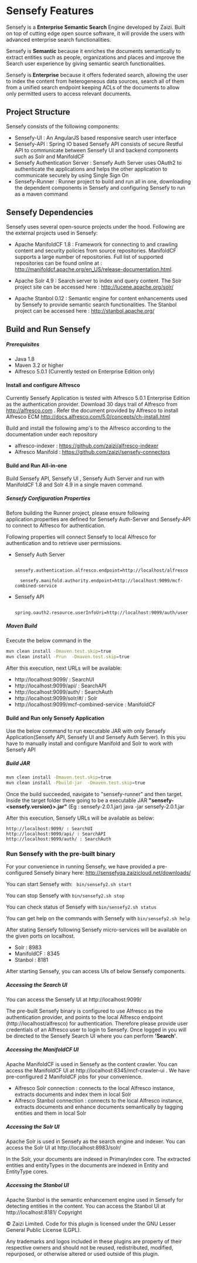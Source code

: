 # Sensefy Features

Sensefy is a **Enterprise Semantic Search** Engine developed by Zaizi. Built on top of cutting edge open source software, it will provide the users with advanced enterprise search functionalities.

Sensefy is **Semantic** because it enriches the documents semantically to extract entities such as people, organizations and places and improve the Search user experience by giving semantic search functionalities.

Sensefy is **Enterprise** because it offers federated search, allowing the user to index the content from heterogeneous data sources, search all of them from a unified search endpoint keeping ACLs of the documents to allow only permitted users to access relevant documents.

## Project Structure

Sensefy consists of the following components:

 - Sensefy-UI : An AngularJS based responsive search user interface 
 - Sensefy-API : Spring IO based Sensefy API consists of secure Restful API to communicate between Sensefy UI and backend components such as Solr and ManifoldCF
 - Sensefy Authentication Server : Sensefy Auth Server uses OAuth2 to authenticate the applications and helps the other application to communicate securely by using Single Sign On
 - Sensefy-Runner : Runner project to build and run all in one, downloading the dependent components in Sensefy  and configuring Sensefy to run as a maven command

## Sensefy Dependencies

Sensefy uses several open-source projects under the hood. Following are the external projects used in Sensefy:

- Apache ManifoldCF 1.8 : 
    Framework for connecting to and crawling content and security policies from source repositories. ManifoldCF supports a large number of repositories. Full list of supported repositories can be found online at : http://manifoldcf.apache.org/en_US/release-documentation.html. 

- Apache Solr 4.9 : Search server to index and query content. The Solr project site can be accessed here : http://lucene.apache.org/solr/

- Apache Stanbol 0.12 : 
    Semantic engine for content enhancements used by Sensefy to provide semantic search functionalities. The Stanbol project can be accessed here : http://stanbol.apache.org/

## Build and Run Sensefy

#####  Prerequisites
* Java 1.8  
* Maven 3.2 or higher
* Alfresco 5.0.1 (Currently tested on Enterprise Edition only)

#### Install and configure Alfresco
Currently Sensefy Application is tested with Alfresco 5.0.1 Enterprise Edition as the authentication provider. Download 30 days trail of Alfresco from http://alfresco.com
. Refer the document provided by Alfresco to install Alfresco ECM http://docs.alfresco.com/5.0/concepts/ch-install.html

Build and install the following amp's to the Alfresco according to the documentation under each repository
* alfresco-indexer : https://github.com/zaizi/alfresco-indexer
* Alfresco Manifold : https://github.com/zaizi/sensefy-connectors

#### Build and Run All-in-one

Build Sensefy API, Sensefy UI , Sensefy Auth Server and run with ManifoldCF 1.8 and Solr 4.9 in a single maven command.

##### Sensefy Configuration Properties 
Before building the Runner project, please ensure following application.properties are defined for Sensefy Auth-Server and Sensefy-API to connect to Alfresco for authentication. 

Following properties will connect Sensefy to local Alfresco for authentication and to retrieve user permissions.

* Sensefy Auth Server 

        sensefy.authentication.alfresco.endpoint=http://localhost/alfresco

        sensefy.manifold.authority.endpoint=http://localhost:9099/mcf-combined-service


* Sensefy API

        spring.oauth2.resource.userInfoUri=http://localhost:9099/auth/user


#####  Maven Build 
Execute the below command in the 
```sh
mvn clean install -Dmaven.test.skip=true
mvn clean install -Prun  -Dmaven.test.skip=true
```

After this execution, next URLs will be available:

* http://localhost:9099/ : SearchUI
* http://localhost:9099/api/ : SearchAPI
* http://localhost:9099/auth/ : SearchAuth
* http://localhost:9099/solr/#/ : Solr
* http://localhost:9099/mcf-combined-service : ManifoldCF


#### Build and Run only Sensefy Application

Use the below command to run executable JAR with only Sensefy Application(Sensefy API, Sensefy UI and Sensefy Auth Server). In this you have to manually install and configure Manifold and Solr to work with Sensefy API

##### Build JAR

```sh 
mvn clean install -Dmaven.test.skip=true
mvn clean install -Pbuild-jar  -Dmaven.test.skip=true
```

Once the build succeeded, navigate to "sensefy-runner" and then target.  Inside the target folder there going to be a executable JAR **"sensefy-<sensefy.version}>.jar"** (Eg : sensefy-2.0.1.jar)
java  -jar sensefy-2.0.1.jar


After this execution, Sensefy URLs will be available as below:

    http://localhost:9099/ : SearchUI
    http://localhost:9099/api/ : SearchAPI
    http://localhost:9099/auth/ : SearchAuth

### Run Sensefy with the pre-built binary

For your convenience in running Sensefy, we have provided a pre-configured Sensefy binary here: http://sensefyqa.zaizicloud.net/downloads/

You can start Sensefy with: 
``` bin/sensefy2.sh start```
    
You can stop Sensefy with ```bin/sensefy2.sh stop```

You can check status of Sensefy with ```bin/sensefy2.sh status```

You can get help on the commands with Sensefy with ```bin/sensefy2.sh help```

After stating Sensefy following Sensefy micro-services will be available on the given ports on localhost.
* Solr : 8983
* ManifoldCF : 8345
* Stanbol : 8181

After starting Sensefy, you can access UIs of below Sensefy components.

##### Accessing the Search UI
You can access the Sensefy UI at http://localhost:9099/

The pre-built Sensefy binary is configured to use Alfresco as the authentication provider, and points to the local Alfresco endpoint (http://localhost/alfresco) for authentication.
Therefore please provide user credentials of an Alfresco user to login to Sensefy. Once logged in you will be directed to the Sensefy Search UI where you can perform **'Search'**.

##### Accessing the ManifoldCF UI
Apache ManifoldCF is used in Sensefy as the content crawler. You can access the ManifoldCF UI at http://localhost:8345/mcf-crawler-ui . 
We have pre-configured 2 ManifoldCF jobs for your convenience.

* Alfresco Solr connection : connects to the local Alfresco instance, extracts documents and index them in local Solr
* Alfresco Stanbol connection : connects to the local Alfresco instance, extracts documents and enhance documents semantically by tagging entities and them in local Solr

##### Accessing the Solr UI

Apache Solr is used in Sensefy as the search engine and indexer. You can access the Solr UI at http://localhost:8983/solr/

In the Solr, your documents are indexed in PrimaryIndex core. The extracted entities and entityTypes in the documents are indexed in Entity and EntityType cores.

##### Accessing the Stanbol UI

Apache Stanbol is the semantic enhancement engine used in Sensefy for detecting entities in the content. You can access the Stanbol UI at http://localhost:8181/
Copyright


© Zaizi Limited. Code for this plugin is licensed under the GNU Lesser General Public License (LGPL).

Any trademarks and logos included in these plugins are property of their respective owners and should not be reused, redistributed, modified, repurposed, or otherwise altered or used outside of this plugin.